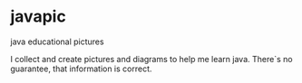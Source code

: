 # javapic
java educational pictures

I collect and create pictures and diagrams to help me learn java.
There`s no guarantee, that information is correct.